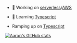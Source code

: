 
- 🔭 Working on [serverless](https://www.serverless.com/)/[AWS](https://aws.amazon.com/)
- 🌱 Learning [Typescript](https://www.typescriptlang.org/)

- Ramping up on <a href="https://www.typescriptlang.org" style="color: '#70a5fd'; text-decoration: underline;">Typescript</a>

[![Aaron's GitHub stats](https://github-readme-stats.vercel.app/api?username=oconnorir&show_icons=true&theme=tokyonight)](https://github.com/oconnorir)
